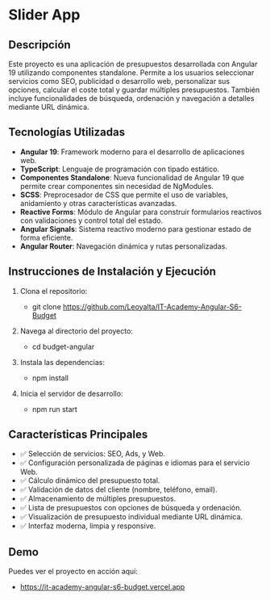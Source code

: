 # Slider App

## Descripción

Este proyecto es una aplicación de presupuestos desarrollada con Angular 19 utilizando componentes standalone. Permite a los usuarios seleccionar servicios como SEO, publicidad o desarrollo web, personalizar sus opciones, calcular el coste total y guardar múltiples presupuestos. También incluye funcionalidades de búsqueda, ordenación y navegación a detalles mediante URL dinámica.

## Tecnologías Utilizadas

- **Angular 19**: Framework moderno para el desarrollo de aplicaciones web.
- **TypeScript**: Lenguaje de programación con tipado estático.
- **Componentes Standalone**: Nueva funcionalidad de Angular 19 que permite crear componentes sin necesidad de NgModules.
- **SCSS**: Preprocesador de CSS que permite el uso de variables, anidamiento y otras características avanzadas.
- **Reactive Forms**: Módulo de Angular para construir formularios reactivos con validaciones y control total del estado.
- **Angular Signals**: Sistema reactivo moderno para gestionar estado de forma eficiente.
- **Angular Router**: Navegación dinámica y rutas personalizadas.

## Instrucciones de Instalación y Ejecución

1. Clona el repositorio:

   - git clone https://github.com/Leoyalta/IT-Academy-Angular-S6-Budget

2. Navega al directorio del proyecto:
   - cd budget-angular
3. Instala las dependencias:

   - npm install

4. Inicia el servidor de desarrollo:
   - npm run start

## Características Principales

- ✅ Selección de servicios: SEO, Ads, y Web.
- ✅ Configuración personalizada de páginas e idiomas para el servicio Web.
- ✅ Cálculo dinámico del presupuesto total.
- ✅ Validación de datos del cliente (nombre, teléfono, email).
- ✅ Almacenamiento de múltiples presupuestos.
- ✅ Lista de presupuestos con opciones de búsqueda y ordenación.
- ✅ Visualización de presupuesto individual mediante URL dinámica.
- ✅ Interfaz moderna, limpia y responsive.

## Demo

Puedes ver el proyecto en acción aquí:

- https://it-academy-angular-s6-budget.vercel.app
